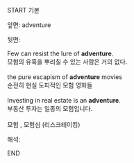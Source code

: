 START
기본

앞면:
adventure


뒷면:
<div>Few can resist the lure of <strong>adventure</strong>. </div><div>모험의 유혹을 뿌리칠 수 있는 사람은 거의 없다.<br><br><div>the pure escapism of <strong>adventure</strong> movies </div><div>순전히 현실 도피적인 모험 영화들<br><br><div>Investing in real estate is an <strong>adventure</strong>. </div><div><div>부동산 투자는 일종의 모험입니다.</div></div><br>모험 , 모험심 (리스크테이킹)</div></div>


해석:

END